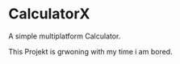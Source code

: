 # CalculatorX
A simple multiplatform Calculator.

This Projekt is grwoning with my time i am bored.

